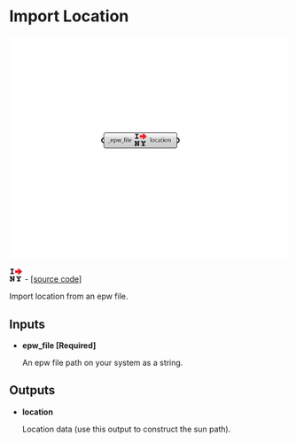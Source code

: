 # Import Location

![](../../.gitbook/assets/Import_Location.png)

![](../../.gitbook/assets/Import_Location%20%281%29.png) - [\[source code\]](https://github.com/ladybug-tools/ladybug-grasshopper/blob/master/ladybug_grasshopper/src//LB%20Import%20Location.py)

Import location from an epw file.

## Inputs

* **epw\_file \[Required\]**

  An epw file path on your system as a string. 

## Outputs

* **location**

  Location data \(use this output to construct the sun path\). 

